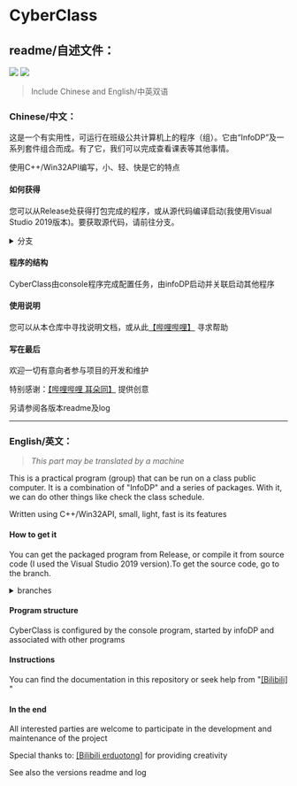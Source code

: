 # CyberClass

## readme/自述文件：

![](https://img.shields.io/badge/Language-C%2B%2B-blue?style=for-the-badge)
![](https://img.shields.io/badge/License-BSD3--Clause-green?style=for-the-badge)

> Include Chinese and English/中英双语

### Chinese/中文：

这是一个有实用性，可运行在班级公共计算机上的程序（组）。它由“InfoDP”及一系列套件组合而成。有了它，我们可以完成查看课表等其他事情。

使用C++/Win32API编写，小、轻、快是它的特点

#### 如何获得

您可以从Release处获得打包完成的程序，或从源代码编译启动(我使用Visual Studio 2019版本)。要获取源代码，请前往分支。
<details>
  <summary>分支</summary>
<!-- TOC -->
  
* [InfoDP](https://github.com/Toast7426/CyberClass/tree/InfoDP)
* [InfoDP_console](https://github.com/Toast7426/CyberClass/tree/InfoDP_console)
* [Mini_Program](https://github.com/Toast7426/CyberClass/tree/Mini_Program)
<!-- TOC -->
</details>

#### 程序的结构

CyberClass由console程序完成配置任务，由infoDP启动并关联启动其他程序

#### 使用说明

您可以从本仓库中寻找说明文档，或从此[【哔哩哔哩】](https://m.bilibili.com/space/3493280968870105) 寻求帮助

#### 写在最后

欢迎一切有意向者参与项目的开发和维护

特别感谢：[【哔哩哔哩 耳朵同】](https://m.bilibili.com/space/1486177608) 提供创意

另请参阅各版本readme及log

---

### English/英文：

>*This part may be translated by a machine*

This is a practical program (group) that can be run on a class public computer. It is a combination of "InfoDP" and a series of packages. With it, we can do other things like check the class schedule.

Written using C++/Win32API, small, light, fast is its features

#### How to get it

You can get the packaged program from Release, or compile it from source code (I used the Visual Studio 2019 version).To get the source code, go to the branch.
<details>
  <summary>branches</summary>
<!-- TOC -->
  
* [InfoDP](https://github.com/Toast7426/CyberClass/tree/InfoDP)
* [InfoDP_console](https://github.com/Toast7426/CyberClass/tree/InfoDP_console)
* [Mini_Program](https://github.com/Toast7426/CyberClass/tree/Mini_Program)
<!-- TOC -->
</details>

#### Program structure

CyberClass is configured by the console program, started by infoDP and associated with other programs

#### Instructions

You can find the documentation in this repository or seek help from "[[Bilibili]](https://m.bilibili.com/space/3493280968870105) "

#### In the end

All interested parties are welcome to participate in the development and maintenance of the project

Special thanks to: [[Bilibili erduotong]](https://m.bilibili.com/space/1486177608) for providing creativity

See also the versions readme and log
